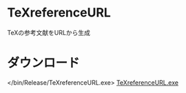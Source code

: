 # TeXreferenceURL
TeXの参考文献をURLから生成
# ダウンロード
</bin/Release/TeXreferenceURL.exe>
<a href="https://github.com/TateIsuKanna/TeXreferenceURL/blob/master/TeXreferenceURL/bin/Release/TeXreferenceURL.exe?raw=true" target="_blank">TeXreferenceURL.exe</a>  

